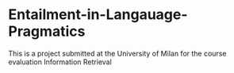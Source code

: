 # Entailment-in-Langauage-Pragmatics
This is a project submitted at the University of Milan for the course evaluation Information Retrieval
